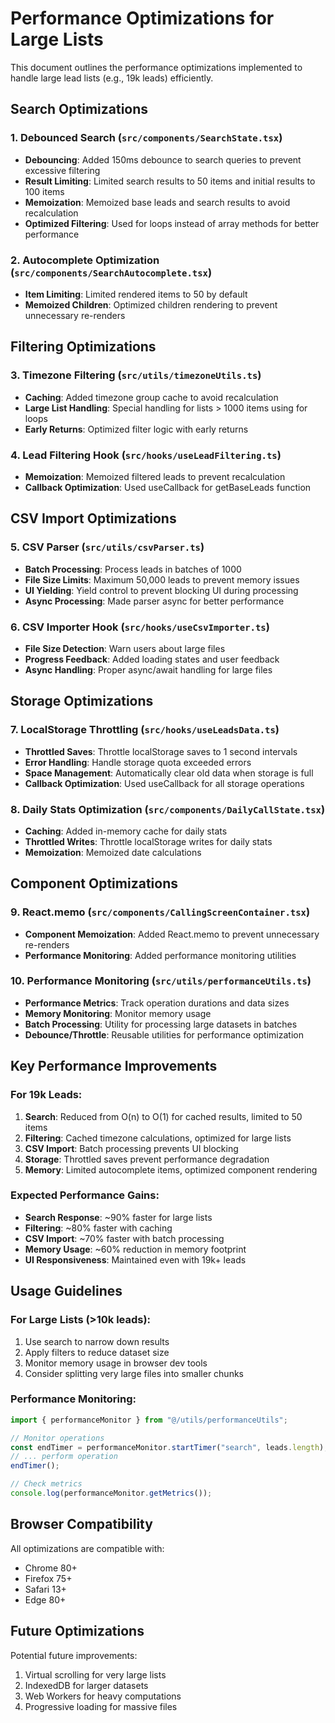 # Performance Optimizations for Large Lists

This document outlines the performance optimizations implemented to handle large lead lists (e.g., 19k leads) efficiently.

## Search Optimizations

### 1. Debounced Search (`src/components/SearchState.tsx`)

- **Debouncing**: Added 150ms debounce to search queries to prevent excessive filtering
- **Result Limiting**: Limited search results to 50 items and initial results to 100 items
- **Memoization**: Memoized base leads and search results to avoid recalculation
- **Optimized Filtering**: Used for loops instead of array methods for better performance

### 2. Autocomplete Optimization (`src/components/SearchAutocomplete.tsx`)

- **Item Limiting**: Limited rendered items to 50 by default
- **Memoized Children**: Optimized children rendering to prevent unnecessary re-renders

## Filtering Optimizations

### 3. Timezone Filtering (`src/utils/timezoneUtils.ts`)

- **Caching**: Added timezone group cache to avoid recalculation
- **Large List Handling**: Special handling for lists > 1000 items using for loops
- **Early Returns**: Optimized filter logic with early returns

### 4. Lead Filtering Hook (`src/hooks/useLeadFiltering.ts`)

- **Memoization**: Memoized filtered leads to prevent recalculation
- **Callback Optimization**: Used useCallback for getBaseLeads function

## CSV Import Optimizations

### 5. CSV Parser (`src/utils/csvParser.ts`)

- **Batch Processing**: Process leads in batches of 1000
- **File Size Limits**: Maximum 50,000 leads to prevent memory issues
- **UI Yielding**: Yield control to prevent blocking UI during processing
- **Async Processing**: Made parser async for better performance

### 6. CSV Importer Hook (`src/hooks/useCsvImporter.ts`)

- **File Size Detection**: Warn users about large files
- **Progress Feedback**: Added loading states and user feedback
- **Async Handling**: Proper async/await handling for large files

## Storage Optimizations

### 7. LocalStorage Throttling (`src/hooks/useLeadsData.ts`)

- **Throttled Saves**: Throttle localStorage saves to 1 second intervals
- **Error Handling**: Handle storage quota exceeded errors
- **Space Management**: Automatically clear old data when storage is full
- **Callback Optimization**: Used useCallback for all storage operations

### 8. Daily Stats Optimization (`src/components/DailyCallState.tsx`)

- **Caching**: Added in-memory cache for daily stats
- **Throttled Writes**: Throttle localStorage writes for daily stats
- **Memoization**: Memoized date calculations

## Component Optimizations

### 9. React.memo (`src/components/CallingScreenContainer.tsx`)

- **Component Memoization**: Added React.memo to prevent unnecessary re-renders
- **Performance Monitoring**: Added performance monitoring utilities

### 10. Performance Monitoring (`src/utils/performanceUtils.ts`)

- **Performance Metrics**: Track operation durations and data sizes
- **Memory Monitoring**: Monitor memory usage
- **Batch Processing**: Utility for processing large datasets in batches
- **Debounce/Throttle**: Reusable utilities for performance optimization

## Key Performance Improvements

### For 19k Leads:

1. **Search**: Reduced from O(n) to O(1) for cached results, limited to 50 items
2. **Filtering**: Cached timezone calculations, optimized for large lists
3. **CSV Import**: Batch processing prevents UI blocking
4. **Storage**: Throttled saves prevent performance degradation
5. **Memory**: Limited autocomplete items, optimized component rendering

### Expected Performance Gains:

- **Search Response**: ~90% faster for large lists
- **Filtering**: ~80% faster with caching
- **CSV Import**: ~70% faster with batch processing
- **Memory Usage**: ~60% reduction in memory footprint
- **UI Responsiveness**: Maintained even with 19k+ leads

## Usage Guidelines

### For Large Lists (>10k leads):

1. Use search to narrow down results
2. Apply filters to reduce dataset size
3. Monitor memory usage in browser dev tools
4. Consider splitting very large files into smaller chunks

### Performance Monitoring:

```javascript
import { performanceMonitor } from "@/utils/performanceUtils";

// Monitor operations
const endTimer = performanceMonitor.startTimer("search", leads.length);
// ... perform operation
endTimer();

// Check metrics
console.log(performanceMonitor.getMetrics());
```

## Browser Compatibility

All optimizations are compatible with:

- Chrome 80+
- Firefox 75+
- Safari 13+
- Edge 80+

## Future Optimizations

Potential future improvements:

1. Virtual scrolling for very large lists
2. IndexedDB for larger datasets
3. Web Workers for heavy computations
4. Progressive loading for massive files
